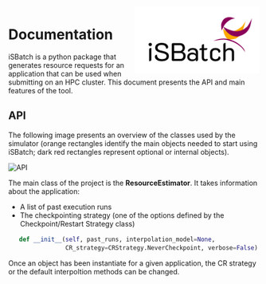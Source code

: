<img src="./logo.png" align="right" alt="Logo" width="250"/>

# Documentation

iSBatch is a python package that generates resource requests for an application that can be used when submitting on an HPC cluster. This document presents the API and main features of the tool.

## API

The following image presents an overview of the classes used by the simulator (orange rectangles identify the main objects needed to start using iSBatch; dark red rectangles represent optional or internal objects).

![API](https://raw.githubusercontent.com/anagainaru/iSBatch/master/docs/api.png)

The main class of the project is the **ResourceEstimator**. It takes information about the application:
 - A list of past execution runs
 - The checkpointing strategy (one of the options defined by the Checkpoint/Restart Strategy class)
 
 ```python
    def __init__(self, past_runs, interpolation_model=None,
                 CR_strategy=CRStrategy.NeverCheckpoint, verbose=False):
```
 
 Once an object has been instantiate for a given application, the CR strategy or the default interpoltion methods can be changed.
 
